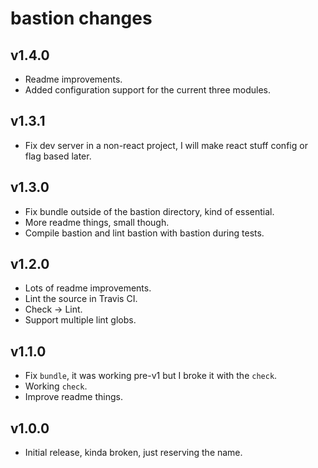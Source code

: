 # bastion changes

## v1.4.0

 * Readme improvements.
 * Added configuration support for the current three modules.

## v1.3.1

 * Fix dev server in a non-react project, I will make react stuff config or flag based later.

## v1.3.0

 * Fix bundle outside of the bastion directory, kind of essential.
 * More readme things, small though.
 * Compile bastion and lint bastion with bastion during tests.

## v1.2.0

 * Lots of readme improvements.
 * Lint the source in Travis CI.
 * Check -> Lint.
 * Support multiple lint globs.

## v1.1.0

 * Fix `bundle`, it was working pre-v1 but I broke it with the `check`.
 * Working `check`.
 * Improve readme things.

## v1.0.0

 * Initial release, kinda broken, just reserving the name.

